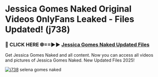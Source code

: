 # Jessica Gomes Naked Original Videos 0nlyFans Leaked - Files Updated! (j738)

<h3>🔴 CLICK HERE 🌐==►► <a href="https://tinyurl.com/up5wt9bj" rel="nofollow">Jessica Gomes Naked Updated Files</a></h3>

Get Jessica Gomes Naked and all content. Now you can access all videos and pictures of Jessica Gomes Naked. New Updated Files 2025!

[![j738](https://i.imgur.com/ABiUzMV.gif)](https://tinyurl.com/up5wt9bj)
selena gomes naked